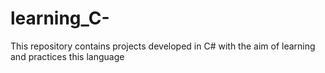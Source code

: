 # learning_C-
This repository contains projects developed in C# with the aim of learning and practices this language
